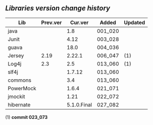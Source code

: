 ## *Libraries version change history*

| Lib           | Prev.ver | Cur.ver     | Added   | Updated  |
| ------------- |----------| ------------|---------|----------|
| java          |          | 1.8         | 001_020 |          |
| Junit         |          | 4.12        | 003_028 |          |
| guava         |          | 18.0        | 004_036 |          |
| Jersey        | 2.19     | 2.22.1      | 006_047 | (1)      |
| Log4j         | 2.3      | 2.5         | 013_060 | (1)      |
| slf4j         |          | 1.7.12      | 013_060 |          |
| commons       |          | 3.4         | 013_060 |          |
| PowerMock     |          | 1.6.4       | 021_071 |          |
| jmockit       |          | 1.21        | 022_072 |          |
| hibernate     |          | 5.1.0.Final | 027_082 |          |

(1) **commit 023_073**